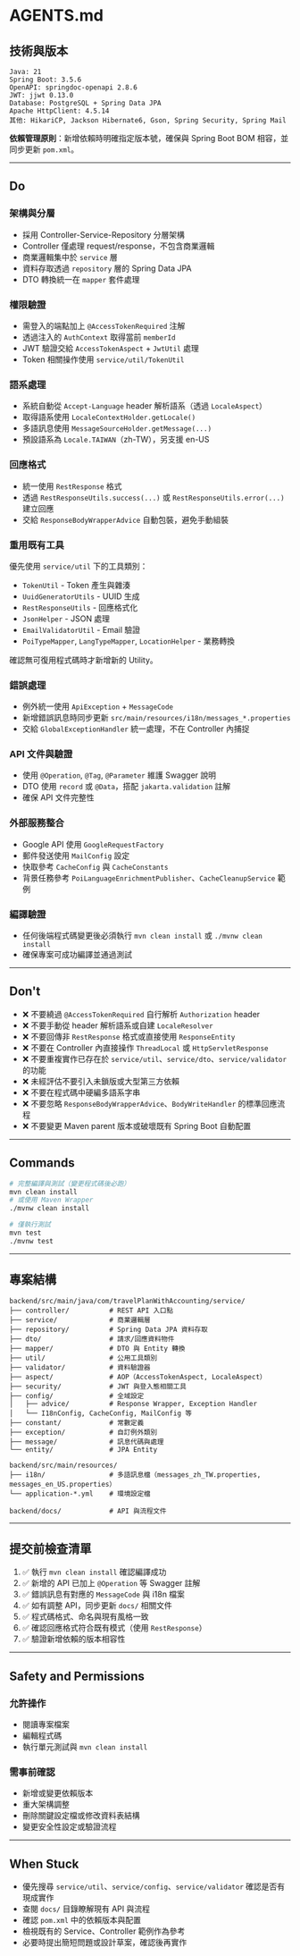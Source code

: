 # AGENTS.md

## 技術與版本

```
Java: 21
Spring Boot: 3.5.6
OpenAPI: springdoc-openapi 2.8.6
JWT: jjwt 0.13.0
Database: PostgreSQL + Spring Data JPA
Apache HttpClient: 4.5.14
其他: HikariCP, Jackson Hibernate6, Gson, Spring Security, Spring Mail
```

**依賴管理原則**：新增依賴時明確指定版本號，確保與 Spring Boot BOM 相容，並同步更新 `pom.xml`。

---

## Do

### 架構與分層
- 採用 Controller-Service-Repository 分層架構
- Controller 僅處理 request/response，不包含商業邏輯
- 商業邏輯集中於 `service` 層
- 資料存取透過 `repository` 層的 Spring Data JPA
- DTO 轉換統一在 `mapper` 套件處理

### 權限驗證
- 需登入的端點加上 `@AccessTokenRequired` 注解
- 透過注入的 `AuthContext` 取得當前 `memberId`
- JWT 驗證交給 `AccessTokenAspect` + `JwtUtil` 處理
- Token 相關操作使用 `service/util/TokenUtil`

### 語系處理
- 系統自動從 `Accept-Language` header 解析語系（透過 `LocaleAspect`）
- 取得語系使用 `LocaleContextHolder.getLocale()`
- 多語訊息使用 `MessageSourceHolder.getMessage(...)`
- 預設語系為 `Locale.TAIWAN`（zh-TW），另支援 en-US

### 回應格式
- 統一使用 `RestResponse` 格式
- 透過 `RestResponseUtils.success(...)` 或 `RestResponseUtils.error(...)` 建立回應
- 交給 `ResponseBodyWrapperAdvice` 自動包裝，避免手動組裝

### 重用既有工具
優先使用 `service/util` 下的工具類別：
- `TokenUtil` - Token 產生與雜湊
- `UuidGeneratorUtils` - UUID 生成
- `RestResponseUtils` - 回應格式化
- `JsonHelper` - JSON 處理
- `EmailValidatorUtil` - Email 驗證
- `PoiTypeMapper`, `LangTypeMapper`, `LocationHelper` - 業務轉換

確認無可復用程式碼時才新增新的 Utility。

### 錯誤處理
- 例外統一使用 `ApiException` + `MessageCode`
- 新增錯誤訊息時同步更新 `src/main/resources/i18n/messages_*.properties`
- 交給 `GlobalExceptionHandler` 統一處理，不在 Controller 內捕捉

### API 文件與驗證
- 使用 `@Operation`, `@Tag`, `@Parameter` 維護 Swagger 說明
- DTO 使用 `record` 或 `@Data`，搭配 `jakarta.validation` 註解
- 確保 API 文件完整性

### 外部服務整合
- Google API 使用 `GoogleRequestFactory`
- 郵件發送使用 `MailConfig` 設定
- 快取參考 `CacheConfig` 與 `CacheConstants`
- 背景任務參考 `PoiLanguageEnrichmentPublisher`、`CacheCleanupService` 範例

### 編譯驗證
- 任何後端程式碼變更後必須執行 `mvn clean install` 或 `./mvnw clean install`
- 確保專案可成功編譯並通過測試

---

## Don't

- ❌ 不要繞過 `@AccessTokenRequired` 自行解析 `Authorization` header
- ❌ 不要手動從 header 解析語系或自建 `LocaleResolver`
- ❌ 不要回傳非 `RestResponse` 格式或直接使用 `ResponseEntity`
- ❌ 不要在 Controller 內直接操作 `ThreadLocal` 或 `HttpServletResponse`
- ❌ 不要重複實作已存在於 `service/util`、`service/dto`、`service/validator` 的功能
- ❌ 未經評估不要引入未鎖版或大型第三方依賴
- ❌ 不要在程式碼中硬編多語系字串
- ❌ 不要忽略 `ResponseBodyWrapperAdvice`、`BodyWriteHandler` 的標準回應流程
- ❌ 不要變更 Maven parent 版本或破壞既有 Spring Boot 自動配置

---

## Commands

```bash
# 完整編譯與測試（變更程式碼後必跑）
mvn clean install
# 或使用 Maven Wrapper
./mvnw clean install

# 僅執行測試
mvn test
./mvnw test
```

---

## 專案結構

```
backend/src/main/java/com/travelPlanWithAccounting/service/
├── controller/          # REST API 入口點
├── service/             # 商業邏輯層
├── repository/          # Spring Data JPA 資料存取
├── dto/                 # 請求/回應資料物件
├── mapper/              # DTO 與 Entity 轉換
├── util/                # 公用工具類別
├── validator/           # 資料驗證器
├── aspect/              # AOP（AccessTokenAspect, LocaleAspect）
├── security/            # JWT 與登入態相關工具
├── config/              # 全域設定
│   ├── advice/          # Response Wrapper, Exception Handler
│   └── I18nConfig, CacheConfig, MailConfig 等
├── constant/            # 常數定義
├── exception/           # 自訂例外類別
├── message/             # 訊息代碼與處理
└── entity/              # JPA Entity

backend/src/main/resources/
├── i18n/                # 多語訊息檔（messages_zh_TW.properties, messages_en_US.properties）
└── application-*.yml    # 環境設定檔

backend/docs/            # API 與流程文件
```

---

## 提交前檢查清單

1. ✅ 執行 `mvn clean install` 確認編譯成功
2. ✅ 新增的 API 已加上 `@Operation` 等 Swagger 註解
3. ✅ 錯誤訊息有對應的 `MessageCode` 與 i18n 檔案
4. ✅ 如有調整 API，同步更新 `docs/` 相關文件
5. ✅ 程式碼格式、命名與現有風格一致
6. ✅ 確認回應格式符合既有模式（使用 `RestResponse`）
7. ✅ 驗證新增依賴的版本相容性

---

## Safety and Permissions

### 允許操作
- 閱讀專案檔案
- 編輯程式碼
- 執行單元測試與 `mvn clean install`

### 需事前確認
- 新增或變更依賴版本
- 重大架構調整
- 刪除關鍵設定檔或修改資料表結構
- 變更安全性設定或驗證流程

---

## When Stuck

- 優先搜尋 `service/util`、`service/config`、`service/validator` 確認是否有現成實作
- 查閱 `docs/` 目錄瞭解現有 API 與流程
- 確認 `pom.xml` 中的依賴版本與配置
- 檢視既有的 Service、Controller 範例作為參考
- 必要時提出簡短問題或設計草案，確認後再實作
